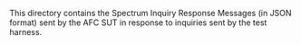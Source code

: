 This directory contains the Spectrum Inquiry Response Messages (in JSON format) sent by the AFC SUT in response to inquiries sent by the test harness.
